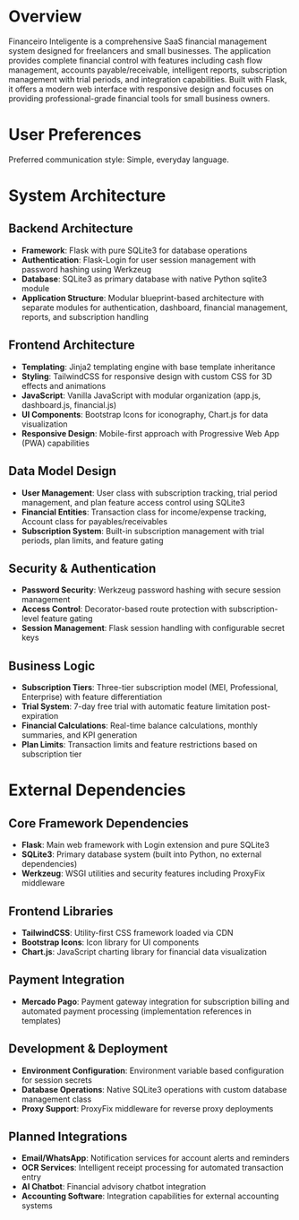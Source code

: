 # Overview

Financeiro Inteligente is a comprehensive SaaS financial management system designed for freelancers and small businesses. The application provides complete financial control with features including cash flow management, accounts payable/receivable, intelligent reports, subscription management with trial periods, and integration capabilities. Built with Flask, it offers a modern web interface with responsive design and focuses on providing professional-grade financial tools for small business owners.

# User Preferences

Preferred communication style: Simple, everyday language.

# System Architecture

## Backend Architecture
- **Framework**: Flask with pure SQLite3 for database operations
- **Authentication**: Flask-Login for user session management with password hashing using Werkzeug
- **Database**: SQLite3 as primary database with native Python sqlite3 module
- **Application Structure**: Modular blueprint-based architecture with separate modules for authentication, dashboard, financial management, reports, and subscription handling

## Frontend Architecture
- **Templating**: Jinja2 templating engine with base template inheritance
- **Styling**: TailwindCSS for responsive design with custom CSS for 3D effects and animations
- **JavaScript**: Vanilla JavaScript with modular organization (app.js, dashboard.js, financial.js)
- **UI Components**: Bootstrap Icons for iconography, Chart.js for data visualization
- **Responsive Design**: Mobile-first approach with Progressive Web App (PWA) capabilities

## Data Model Design
- **User Management**: User class with subscription tracking, trial period management, and plan feature access control using SQLite3
- **Financial Entities**: Transaction class for income/expense tracking, Account class for payables/receivables
- **Subscription System**: Built-in subscription management with trial periods, plan limits, and feature gating

## Security & Authentication
- **Password Security**: Werkzeug password hashing with secure session management
- **Access Control**: Decorator-based route protection with subscription-level feature gating
- **Session Management**: Flask session handling with configurable secret keys

## Business Logic
- **Subscription Tiers**: Three-tier subscription model (MEI, Professional, Enterprise) with feature differentiation
- **Trial System**: 7-day free trial with automatic feature limitation post-expiration
- **Financial Calculations**: Real-time balance calculations, monthly summaries, and KPI generation
- **Plan Limits**: Transaction limits and feature restrictions based on subscription tier

# External Dependencies

## Core Framework Dependencies
- **Flask**: Main web framework with Login extension and pure SQLite3
- **SQLite3**: Primary database system (built into Python, no external dependencies)
- **Werkzeug**: WSGI utilities and security features including ProxyFix middleware

## Frontend Libraries
- **TailwindCSS**: Utility-first CSS framework loaded via CDN
- **Bootstrap Icons**: Icon library for UI components
- **Chart.js**: JavaScript charting library for financial data visualization

## Payment Integration
- **Mercado Pago**: Payment gateway integration for subscription billing and automated payment processing (implementation references in templates)

## Development & Deployment
- **Environment Configuration**: Environment variable based configuration for session secrets
- **Database Operations**: Native SQLite3 operations with custom database management class
- **Proxy Support**: ProxyFix middleware for reverse proxy deployments

## Planned Integrations
- **Email/WhatsApp**: Notification services for account alerts and reminders
- **OCR Services**: Intelligent receipt processing for automated transaction entry
- **AI Chatbot**: Financial advisory chatbot integration
- **Accounting Software**: Integration capabilities for external accounting systems